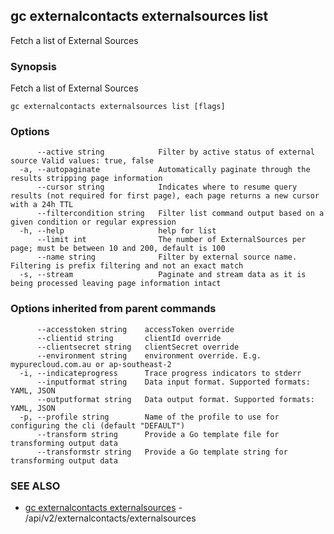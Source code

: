 ## gc externalcontacts externalsources list

Fetch a list of External Sources

### Synopsis

Fetch a list of External Sources

```
gc externalcontacts externalsources list [flags]
```

### Options

```
      --active string            Filter by active status of external source Valid values: true, false
  -a, --autopaginate             Automatically paginate through the results stripping page information
      --cursor string            Indicates where to resume query results (not required for first page), each page returns a new cursor with a 24h TTL
      --filtercondition string   Filter list command output based on a given condition or regular expression
  -h, --help                     help for list
      --limit int                The number of ExternalSources per page; must be between 10 and 200, default is 100
      --name string              Filter by external source name. Filtering is prefix filtering and not an exact match
  -s, --stream                   Paginate and stream data as it is being processed leaving page information intact
```

### Options inherited from parent commands

```
      --accesstoken string    accessToken override
      --clientid string       clientId override
      --clientsecret string   clientSecret override
      --environment string    environment override. E.g. mypurecloud.com.au or ap-southeast-2
  -i, --indicateprogress      Trace progress indicators to stderr
      --inputformat string    Data input format. Supported formats: YAML, JSON
      --outputformat string   Data output format. Supported formats: YAML, JSON
  -p, --profile string        Name of the profile to use for configuring the cli (default "DEFAULT")
      --transform string      Provide a Go template file for transforming output data
      --transformstr string   Provide a Go template string for transforming output data
```

### SEE ALSO

* [gc externalcontacts externalsources](gc_externalcontacts_externalsources.html)	 - /api/v2/externalcontacts/externalsources


